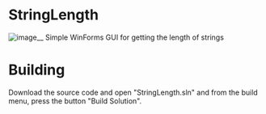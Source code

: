 # StringLength
![image](https://github.com/user-attachments/assets/45284e65-2b9c-46ca-be67-ab9bb912912e)__
Simple WinForms GUI for getting the length of strings
# Building
Download the source code and open "StringLength.sln" and from the build menu, press the button "Build Solution".
